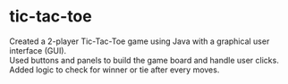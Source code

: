 # tic-tac-toe
Created a 2-player Tic-Tac-Toe game using Java with a graphical user interface (GUI).  <br> Used buttons and panels to build the game board and handle user clicks. <br> Added logic to check for winner or tie after every moves. 
